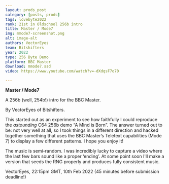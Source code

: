 ```yaml
---
layout: prods_post
category: [posts, prods]
tags: lovebyte2022
rank: 21st in Oldschool 256b intro
title: Master / Mode7
img: mmode7-screenshot.png
alt: image-alt
authors: VectorEyes
team: Bitshifters
year: 2022
type: 256 Byte Demo
platform: BBC Master
download: mmode7.ssd
video: https://www.youtube.com/watch?v=-dXdqsF7o70

---
```


**Master / Mode7**

A 256b (well, 254b!) intro for the BBC Master.

By VectorEyes of Bitshifters.

This started out as an experiment to see how faithfully I could reproduce the *astounding* C64 256b demo “A Mind is Born”. The answer turned out to be: not very well at all, so I took things in a different direction and hacked together something that uses the BBC Master’s Teletext capabilities (Mode 7) to display a few different patterns. I hope you enjoy it!

The music is semi-random. I was incredibly lucky to capture a video where the last few bars sound like a proper ‘ending’. At some point soon I'll make a version that seeds the RNG properly and produces fully consistent music.

VectorEyes, 22:15pm GMT, 10th Feb 2022 (45 minutes before submission deadline!)
